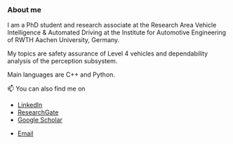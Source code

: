 ### About me

I am a PhD student and research associate at the Research Area Vehicle Intelligence & Automated Driving at the Institute for Automotive Engineering of RWTH Aachen University, Germany.

My topics are safety assurance of Level 4 vehicles and dependability analysis of the perception subsystem. 

Main languages are C++ and Python.


📫 You can also find me on

- [LinkedIn](https://www.linkedin.com/in/hossmichael/)
- [ResearchGate](https://www.researchgate.net/profile/Michael-Hoss)
- [Google Scholar](https://scholar.google.de/citations?user=UhmelWYAAAAJ&hl=en)
- <p><a href="mailto:michael.hoss@ika.rwth-aachen.de?subject=[GitHub]%20&body=">Email</a></p>


<!--
**michael-hoss/michael-hoss** is a ✨ _special_ ✨ repository because its `README.md` (this file) appears on your GitHub profile.

Here are some ideas to get you started:

- 🔭 I’m currently working on ...
- 🌱 I’m currently learning ...
- 👯 I’m looking to collaborate on ...
- 🤔 I’m looking for help with ...
- 💬 Ask me about ...
- 📫 How to reach me: ...
- 😄 Pronouns: ...
- ⚡ Fun fact: ...


- <p><a href="mailto:michael.hoss@ika.rwth-aachen.de?subject=[GitHub]%20&body="><img src="https://img.shields.io/badge/e‑mail-D14836.svg?style=for-the-badge&logo=GMail&logoColor=white"/></a></p>
-->

